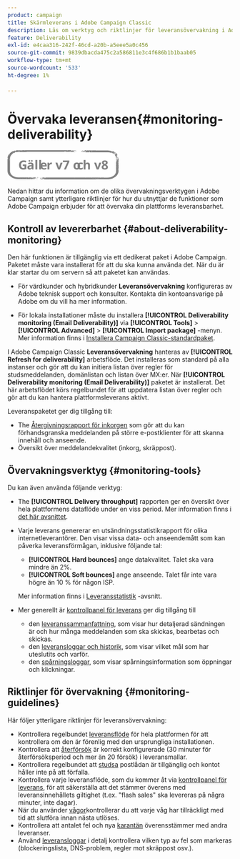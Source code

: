 ```yaml
---
product: campaign
title: Skärmleverans i Adobe Campaign Classic
description: Läs om verktyg och riktlinjer för leveransövervakning i Adobe Campaign Classic.
feature: Deliverability
exl-id: e4caa316-242f-46cd-a20b-a5eee5a0c456
source-git-commit: 9839dbacda475c2a586811e3c4f686b1b1baab05
workflow-type: tm+mt
source-wordcount: '533'
ht-degree: 1%

---
```


# Övervaka leveransen{#monitoring-deliverability}

![](../../assets/common.svg)

Nedan hittar du information om de olika övervakningsverktygen i Adobe Campaign samt ytterligare riktlinjer för hur du utnyttjar de funktioner som Adobe Campaign erbjuder för att övervaka din plattforms leveransbarhet.

## Kontroll av levererbarhet {#about-deliverability-monitoring}

Den här funktionen är tillgänglig via ett dedikerat paket i Adobe Campaign. Paketet måste vara installerat för att du ska kunna använda det. När du är klar startar du om servern så att paketet kan användas.
* För värdkunder och hybridkunder **Leveransövervakning** konfigureras av Adobe teknisk support och konsulter. Kontakta din kontoansvarige på Adobe om du vill ha mer information.

* För lokala installationer måste du installera **[!UICONTROL Deliverability monitoring (Email Deliverability)]** via **[!UICONTROL Tools]** > **[!UICONTROL Advanced]** > **[!UICONTROL Import package]** -menyn. Mer information finns i [Installera Campaign Classic-standardpaket](../../installation/using/installing-campaign-standard-packages.md).

I Adobe Campaign Classic **Leveransövervakning** hanteras av **[!UICONTROL Refresh for deliverability]** arbetsflöde. Det installeras som standard på alla instanser och gör att du kan initiera listan över regler för studsmeddelanden, domänlistan och listan över MX:er. När **[!UICONTROL Deliverability monitoring (Email Deliverability)]** paketet är installerat. Det här arbetsflödet körs regelbundet för att uppdatera listan över regler och gör att du kan hantera plattformsleverans aktivt.

Leveranspaketet ger dig tillgång till:

* The [Återgivningsrapport för inkorgen](inbox-rendering.md) som gör att du kan förhandsgranska meddelanden på större e-postklienter för att skanna innehåll och anseende.
* Översikt över meddelandekvalitet (inkorg, skräppost).

## Övervakningsverktyg {#monitoring-tools}

Du kan även använda följande verktyg:

* The **[!UICONTROL Delivery throughput]** rapporten ger en översikt över hela plattformens dataflöde under en viss period. Mer information finns i [det här avsnittet](../../reporting/using/global-reports.md#delivery-throughput).
* Varje leverans genererar en utsändningsstatistikrapport för olika internetleverantörer. Den visar vissa data- och anseendemått som kan påverka leveransförmågan, inklusive följande tal:
   * **[!UICONTROL Hard bounces]** ange datakvalitet. Talet ska vara mindre än 2%.
   * **[!UICONTROL Soft bounces]** ange anseende. Talet får inte vara högre än 10 % för någon ISP.

   Mer information finns i [Leveransstatistik](../../reporting/using/global-reports.md#delivery-statistics) -avsnitt.
* Mer generellt är [kontrollpanel för leverans](about-delivery-monitoring.md) ger dig tillgång till
   * den [leveranssammanfattning](delivery-dashboard.md#delivery-summary), som visar hur detaljerad sändningen är och hur många meddelanden som ska skickas, bearbetas och skickas.
   * den [leveransloggar och historik](delivery-dashboard.md#delivery-logs-and-history), som visar vilket mål som har uteslutits och varför.
   * den [spårningsloggar](delivery-dashboard.md#tracking-logs), som visar spårningsinformation som öppningar och klickningar.

## Riktlinjer för övervakning {#monitoring-guidelines}

Här följer ytterligare riktlinjer för leveransövervakning:

* Kontrollera regelbundet [leveransflöde](../../reporting/using/global-reports.md#delivery-throughput) för hela plattformen för att kontrollera om den är förenlig med den ursprungliga installationen.
* Kontrollera att [återförsök](understanding-delivery-failures.md#retries-after-a-delivery-temporary-failure) är korrekt konfigurerade (30 minuter för återförsöksperiod och mer än 20 försök) i leveransmallar.
* Kontrollera regelbundet att [studsa](understanding-delivery-failures.md#bounce-mail-management) postlådan är tillgänglig och kontot håller inte på att förfalla.
* Kontrollera varje leveransflöde, som du kommer åt via [kontrollpanel för leverans](delivery-dashboard.md), för att säkerställa att det stämmer överens med leveransinnehållets giltighet (t.ex. &quot;flash sales&quot; ska levereras på några minuter, inte dagar).
* När du använder [vågor](steps-sending-the-delivery.md#sending-using-multiple-waves)kontrollerar du att varje våg har tillräckligt med tid att slutföra innan nästa utlöses.
* Kontrollera att antalet fel och nya [karantän](understanding-quarantine-management.md) överensstämmer med andra leveranser.
* Använd [leveransloggar](delivery-dashboard.md#delivery-logs-and-history) i detalj kontrollera vilken typ av fel som markeras (blockeringslista, DNS-problem, regler mot skräppost osv.).
